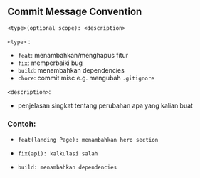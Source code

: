 ## Commit Message Convention

```
<type>(optional scope): <description>
```

`<type>` : 
  - `feat`: menambahkan/menghapus fitur
  - `fix`: memperbaiki bug
  - `build`: menambahkan dependencies
  - `chore`: commit misc e.g. mengubah `.gitignore`

`<description>`:
  - penjelasan singkat tentang perubahan apa yang kalian buat

### Contoh: 

* ```
  feat(landing Page): menambahkan hero section
  ```
* ```
  fix(api): kalkulasi salah
  ```
* ```
  build: menambahkan dependencies
  ```
